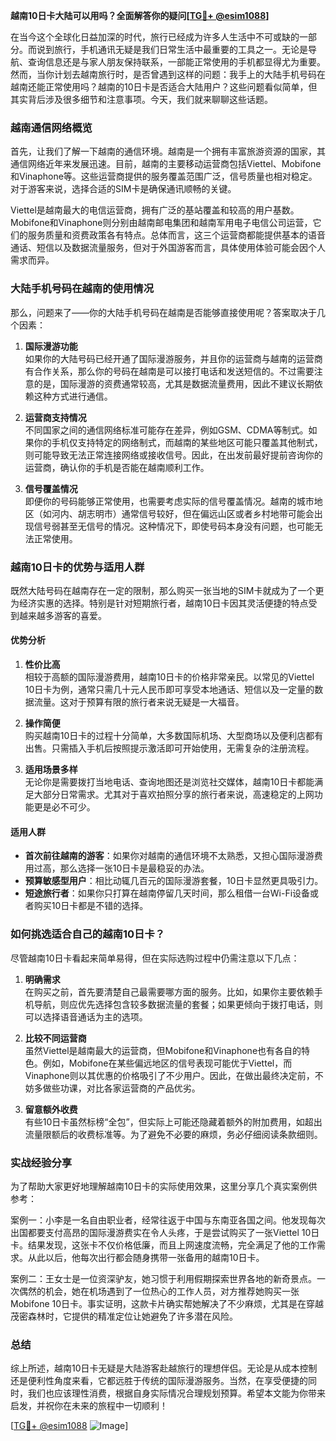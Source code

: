 **越南10日卡大陆可以用吗？全面解答你的疑问[[TG💪+ @esim1088](https://t.me/s/esim1088)]**

在当今这个全球化日益加深的时代，旅行已经成为许多人生活中不可或缺的一部分。而说到旅行，手机通讯无疑是我们日常生活中最重要的工具之一。无论是导航、查询信息还是与家人朋友保持联系，一部能正常使用的手机都显得尤为重要。然而，当你计划去越南旅行时，是否曾遇到这样的问题：我手上的大陆手机号码在越南还能正常使用吗？越南的10日卡是否适合大陆用户？这些问题看似简单，但其实背后涉及很多细节和注意事项。今天，我们就来聊聊这些话题。

### 越南通信网络概览

首先，让我们了解一下越南的通信环境。越南是一个拥有丰富旅游资源的国家，其通信网络近年来发展迅速。目前，越南的主要移动运营商包括Viettel、Mobifone和Vinaphone等。这些运营商提供的服务覆盖范围广泛，信号质量也相对稳定。对于游客来说，选择合适的SIM卡是确保通讯顺畅的关键。

Viettel是越南最大的电信运营商，拥有广泛的基站覆盖和较高的用户基数。Mobifone和Vinaphone则分别由越南邮电集团和越南军用电子电信公司运营，它们的服务质量和资费政策各有特点。总体而言，这三个运营商都能提供基本的语音通话、短信以及数据流量服务，但对于外国游客而言，具体使用体验可能会因个人需求而异。

### 大陆手机号码在越南的使用情况

那么，问题来了——你的大陆手机号码在越南是否能够直接使用呢？答案取决于几个因素：

1. **国际漫游功能**  
   如果你的大陆号码已经开通了国际漫游服务，并且你的运营商与越南的运营商有合作关系，那么你的号码在越南是可以接打电话和发送短信的。不过需要注意的是，国际漫游的资费通常较高，尤其是数据流量费用，因此不建议长期依赖这种方式进行通信。

2. **运营商支持情况**  
   不同国家之间的通信网络标准可能存在差异，例如GSM、CDMA等制式。如果你的手机仅支持特定的网络制式，而越南的某些地区可能只覆盖其他制式，则可能导致无法正常连接网络或接收信号。因此，在出发前最好提前咨询你的运营商，确认你的手机是否能在越南顺利工作。

3. **信号覆盖情况**  
   即便你的号码能够正常使用，也需要考虑实际的信号覆盖情况。越南的城市地区（如河内、胡志明市）通常信号较好，但在偏远山区或者乡村地带可能会出现信号弱甚至无信号的情况。这种情况下，即使号码本身没有问题，也可能无法正常使用。

### 越南10日卡的优势与适用人群

既然大陆号码在越南存在一定的限制，那么购买一张当地的SIM卡就成为了一个更为经济实惠的选择。特别是针对短期旅行者，越南10日卡因其灵活便捷的特点受到越来越多游客的喜爱。

#### 优势分析

1. **性价比高**  
   相较于高额的国际漫游费用，越南10日卡的价格非常亲民。以常见的Viettel 10日卡为例，通常只需几十元人民币即可享受本地通话、短信以及一定量的数据流量。这对于预算有限的旅行者来说无疑是一大福音。

2. **操作简便**  
   购买越南10日卡的过程十分简单，大多数国际机场、大型商场以及便利店都有出售。只需插入手机后按照提示激活即可开始使用，无需复杂的注册流程。

3. **适用场景多样**  
   无论你是需要拨打当地电话、查询地图还是浏览社交媒体，越南10日卡都能满足大部分日常需求。尤其对于喜欢拍照分享的旅行者来说，高速稳定的上网功能更是必不可少。

#### 适用人群

- **首次前往越南的游客**：如果你对越南的通信环境不太熟悉，又担心国际漫游费用过高，那么选择一张10日卡是最稳妥的办法。
- **预算敏感型用户**：相比动辄几百元的国际漫游套餐，10日卡显然更具吸引力。
- **短途旅行者**：如果你只打算在越南停留几天时间，那么租借一台Wi-Fi设备或者购买10日卡都是不错的选择。

### 如何挑选适合自己的越南10日卡？

尽管越南10日卡看起来简单易得，但在实际选购过程中仍需注意以下几点：

1. **明确需求**  
   在购买之前，首先要清楚自己最需要哪方面的服务。比如，如果你主要依赖手机导航，则应优先选择包含较多数据流量的套餐；如果更倾向于拨打电话，则可以选择语音通话为主的选项。

2. **比较不同运营商**  
   虽然Viettel是越南最大的运营商，但Mobifone和Vinaphone也有各自的特色。例如，Mobifone在某些偏远地区的信号表现可能优于Viettel，而Vinaphone则以其优惠的价格吸引了不少用户。因此，在做出最终决定前，不妨多做些功课，对比各家运营商的产品优劣。

3. **留意额外收费**  
   有些10日卡虽然标榜“全包”，但实际上可能还隐藏着额外的附加费用，如超出流量限额后的收费标准等。为了避免不必要的麻烦，务必仔细阅读条款细则。

### 实战经验分享

为了帮助大家更好地理解越南10日卡的实际使用效果，这里分享几个真实案例供参考：

案例一：小李是一名自由职业者，经常往返于中国与东南亚各国之间。他发现每次出国都要支付高昂的国际漫游费实在令人头疼，于是尝试购买了一张Viettel 10日卡。结果发现，这张卡不仅价格低廉，而且上网速度流畅，完全满足了他的工作需求。从此以后，他每次出行都会随身携带一张备用的越南10日卡。

案例二：王女士是一位资深驴友，她习惯于利用假期探索世界各地的新奇景点。一次偶然的机会，她在机场遇到了一位热心的工作人员，对方推荐她购买一张Mobifone 10日卡。事实证明，这款卡片确实帮她解决了不少麻烦，尤其是在穿越茂密森林时，它提供的精准定位让她避免了许多潜在风险。

### 总结

综上所述，越南10日卡无疑是大陆游客赴越旅行的理想伴侣。无论是从成本控制还是便利性角度来看，它都远胜于传统的国际漫游服务。当然，在享受便捷的同时，我们也应该理性消费，根据自身实际情况合理规划预算。希望本文能为你带来启发，并祝你在未来的旅程中一切顺利！

[[TG💪+ @esim1088](https://t.me/s/esim1088) ![Image](https://i.postimg.cc/4NQfJmqS/Snipaste-2025-05-13-00-14-12.png)]